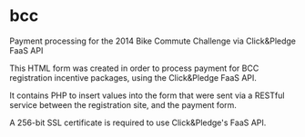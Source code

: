 bcc
===

Payment processing for the 2014 Bike Commute Challenge via Click&amp;Pledge FaaS API

This HTML form was created in order to process payment for BCC registration incentive packages, using the Click&Pledge FaaS API.

It contains PHP to insert values into the form that were sent via a RESTful service between the registration site, and the payment form.

A 256-bit SSL certificate is required to use Click&Pledge's FaaS API.
